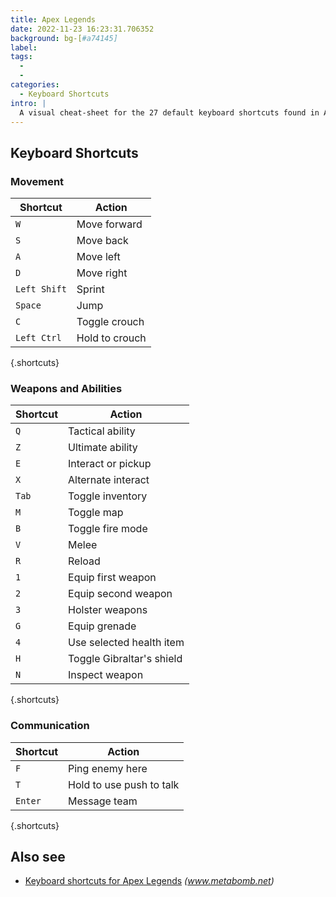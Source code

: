 ```yaml
---
title: Apex Legends
date: 2022-11-23 16:23:31.706352
background: bg-[#a74145]
label:
tags:
  -
  -
categories:
  - Keyboard Shortcuts
intro: |
  A visual cheat-sheet for the 27 default keyboard shortcuts found in Apex Legends
---
```


## Keyboard Shortcuts

### Movement

| Shortcut     | Action         |
| ------------ | -------------- |
| `W`          | Move forward   |
| `S`          | Move back      |
| `A`          | Move left      |
| `D`          | Move right     |
| `Left Shift` | Sprint         |
| `Space`      | Jump           |
| `C`          | Toggle crouch  |
| `Left Ctrl`  | Hold to crouch |

{.shortcuts}

### Weapons and Abilities

| Shortcut | Action                    |
| -------- | ------------------------- |
| `Q`      | Tactical ability          |
| `Z`      | Ultimate ability          |
| `E`      | Interact or pickup        |
| `X`      | Alternate interact        |
| `Tab`    | Toggle inventory          |
| `M`      | Toggle map                |
| `B`      | Toggle fire mode          |
| `V`      | Melee                     |
| `R`      | Reload                    |
| `1`      | Equip first weapon        |
| `2`      | Equip second weapon       |
| `3`      | Holster weapons           |
| `G`      | Equip grenade             |
| `4`      | Use selected health item  |
| `H`      | Toggle Gibraltar's shield |
| `N`      | Inspect weapon            |

{.shortcuts}

### Communication

| Shortcut | Action                   |
| -------- | ------------------------ |
| `F`      | Ping enemy here          |
| `T`      | Hold to use push to talk |
| `Enter`  | Message team             |

{.shortcuts}

## Also see

- [Keyboard shortcuts for Apex Legends](https://www.metabomb.net/off-meta/gameplay-guides/apex-legends-controls-pc-playstation-4xbox-one)
  _(www.metabomb.net)_
